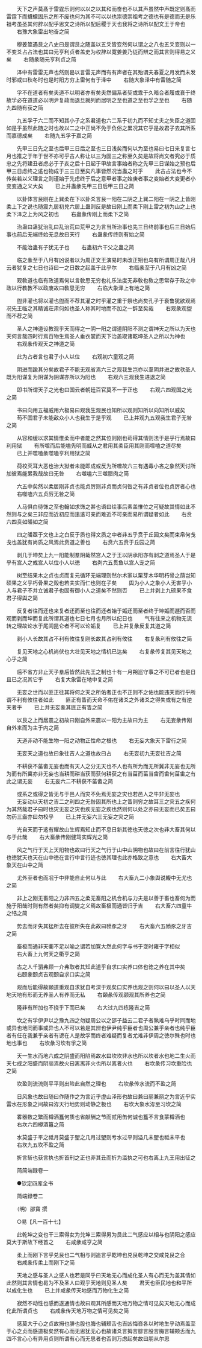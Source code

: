 <!-- { "loadSidebar": true } -->
　　天下之声莫髙于雷霆乐则何以以之以其和而奋也不以其声虽然中声既定则髙而雷霆下而蠛蠓固乐之所不废也何为其不可以以也崇德崇祖考之德也有是德而无是乐祖考虽圣其何辞以配乎思文之诗所以配后稷于天也我将之诗所以配文王于帝也
　　右豫大象雷出地奋之简

　　穆姜筮遇艮之八史曰是谓艮之随盖以五爻皆变然何以谓之之八也五爻变则以一不变爻占占法也其曰元亨利贞者盖史为权辞以寛姜姜乃従而辨之而其言则得易之义矣
　　右随彖随元亨利贞之简

　　泽中有雷雷无声也然则曷以言雷无声而有有声者在其殆谓夫春夏之月发而未发时邪或曰秋冬时也是时阳方穷上雷何有于泽中
　　右随大象泽中有雷随之简

　　孚不在道者有矣夫道不以明者亦有矣夫然偏系者契或乖于久暗合者履或衰于终故孚必在道道必以明尹复政而退旦就列而居明之至也道之至也孚之至也
　　右随九四随有获之简

　　九五孚于六二而不知其小子之系君道也六二系于初九而不知丈夫之失臣之道固如是乎虽然此随之时也故以二之中正尚不免于负俗之累况其它乎是故君子去其所系而嘉德成矣
　　右随九五孚于嘉之简

　　先甲三日先之至也后甲三日后之至也三日浅矣而何以为至也易曰七日来复言七月也推之于年于世不亦可乎古人称让以三为固三之称至久矣是故将尚文者究必于质忠之先将建丑者虑必于子亥之后十日起于甲故言事始者称之先甲三日谋始之预也后甲三日虑终之逺也物成于三三日至矣凡事皆然况当蛊之时乎
　　此古占法也今不传矣若以义理言之则谨始于先虑终于后之意甲者事之始庚者事之变始者大变更者小变变通之义大矣
　　已上并蛊彖先甲三日后甲三日之简

　　以卦体言艮刚在上巽柔在下以卦爻言艮一阳在二阴之上巽二阳在一阴之上皆刚柔上下之说也随震九居初兑六居上蛊则反是故曰刚上而柔下刚上雷之初为山之上也柔下泽之上为风之初也
　　右蛊彖传刚上而柔下之简

　　治蛊曰蛊犹治乱曰乱治荒曰荒甲之为言当所治事也先三日终前事也后三日始后事也前后无端终始无息故曰天行
　　右蛊彖传终则有始之简

　　不能治蛊有子犹无子也
　　右蛊初六干父之蛊之简

　　临之彖至于八月有凶说者以为周正文王演易时未改正朔也乌有所谓周正哉八月云者犹复之七日也诗曰一之日数之起盖于此乎尔
　　右临彖至于八月有凶之简

　　观敎道也临有政道焉何以言敎思无穷也礼乐法度无非敎也敎之思常存于政之中政以行教教不以政废故曰敎思无穷
　　右临大象泽上有地之简

　　盥非灌也将以灌也盥而不荐其灌之时乎灌之重于祭也尚矣孔子于衰鲁犹欲观焉况先王临之其精诚荘肃何如也圣人称其时地而不加之一辞至矣哉
　　右观彖观盥而不荐之简

　　圣人之神道设教观乎天而得之一阴一阳之谓道阴阳不测之谓神天之所以为天也天何言哉四时行焉百物生焉圣人垂衣裳而天下治盖取诸乾坤圣人之所以为神也
　　右观彖传观天之神道之简

　　此为占者言也君子小人以位
　　右观初六童观之简

　　阴进而踰其分矣故君子不能无观省焉六三之观我生岂亦以羣阴并进之故欤圣人既为阳谋复为阴谋为阴谋亦所以为阳也
　　右观六三观我生进退之简

　　即书所谓天子之光也曰国云者朝廷百官莫不一于正也
　　右观六四观国之光之简

　　书曰向用五福威用六极易曰观我生观民也知所以观则知所以向知所以威矣
　　苟不固君子未能敌众小人也我生于是乎观
　　已上并观九五观我生君子无咎之简

　　从容和缓以求其情惟柔而中者能之然其位则刚也苟得其情则法于是乎行焉故曰利用狱
　　有所噬而后能嗑先明而威从之君用其柔臣用其刚而噬嗑之道尽矣
　　已上并噬嗑彖噬嗑亨利用狱之简

　　荷校灭耳大恶也治大狱者未能即成或反为所噬故六三有遇毒小吝之象然天讨所加彼焉能累我哉故曰无咎
　　右噬嗑六三噬腊肉之简

　　六五中矣然以柔居刚非贞也能贞厉则非贞而贞何咎之有非贞者位也贞厉者心也
　　右噬嗑六五贞厉无咎之简

　　人马俱白待饰之至也翰如求饰之甚也语曰绘事后素盖惟位之可疑故其情如此不然则与之矣三非应而近初应而逺逺可亲而难近不可亲而易所谓疑者如此
　　右贲六四贲如皤如之简

　　四之皤亟于文也上之白反于质也得文质之中者非五乎贲于丘园文矣而束帛何戋戋也盖犹有尚质之风焉此贲道之善也
　　右贲六五贲于丘园之简

　　剥几于坤矣上九一阳能制羣阴哉然宫人之于王以阴承阳亦有剥之道焉圣人于是乎有宫人之戒宫人以位小人以徳
　　右剥六五贯鱼以宫人宠之简

　　树至结果木之贞也贞而复元循环无端理则然尔术家以栗芽木华明朽骨之荫岂知硕果之义乎朽骨果之殻也若夫实而仁也则在子矣
　　舆为小人之象小人无害乎小人与君子不并立诚君子也固有御小人之道矣不然则否
　　已上并剥上九硕果不食君子得舆之简

　　反复者往而还也来复者还而至也往而还者始于姤还而至者终于坤姤而遯而否而观而剥而坤而复此所谓其道也七日七月也月所以纪日也
　　气有往来之机物无流转之理故论水于尾闾昆仑者不可以论姤复
　　已上并复彖反复其道之简

　　剥小人长故其占不利有攸往复刚长故其占利有攸往
　　右复彖利有攸往之简

　　复见天地之心机尚伏也大壮见天地之情机已达矣
　　右复彖传复其见天地之心乎之简

　　后不省方非止天子羣后皆然此先王之制也十有一月朔巡守事之不可已者也是日且已之况其它乎
　　右复大象雷在地中复之简

　　无妄之世而以匪正往其将何之天之所佑者正也不正则不之佑也能违天而行乎所谓不利有攸往者如此
　　匪正有眚而天命不佑在诸爻之外诸爻之得失或有之有逆天者乎
　　已上并无妄彖其匪正有眚之简

　　以艮之上而居震之初故曰刚自外来震以一阳为主故曰为主
　　右无妄彖传刚自外来而为主于内之简

　　天道非动不能生物一阳之动物正性命之根也
　　右无妄大象天下雷行之简

　　无妄天之道也故曰象往吉人之道也故曰占
　　右无妄初九无妄往吉之简

　　不耕获不菑畬无妄也而有天人之分无天也不人也有所为而无所冀非无妄也无所为而有所冀亦非无妄也当耕而耕当获而获何耕获之有当菑而菑当畬而畬何菑畬之有此之谓无妄
　　右无妄六二不耕获不菑畬之简

　　或系之或得之皆无与于邑人而灾不免焉无妄之灾也若邑人之牛非无妄也
　　无妄动以天初之吉二之利四之无咎固其所也上之眚则穷之故耳三之灾五之疾何为其然哉君子曰时也灾无妄之灾也疾无妄之疾也然则何以处之亦曰无妄而已矣五曰勿药三盍亦曰勿校乎
　　已上并无妄六三无妄之灾之简

　　光自天而于逺有耀故山生辉焉知止而不息日新其徳也天徳之次也非大畜其何以与于此哉
　　右大畜彖传刚健笃实辉光之简

　　风之气行于天上天阳物也故曰行天之气行于山中山阴物也故曰在前言往行犹山也徳犹天也天在山中徳在言行中言行迹也徳其理也此亦格致之意也
　　右大畜大象天在山中之简

　　尤外至者也而冺于中非能自止何以与此
　　右大畜九二小象舆说輹中无尤也之简

　　非上之刚无畜阳之力非四五之柔无畜阳之机合机与力夫是以善于畜也畜何为而施于阳哉时则有然者矣抑有调燮之义焉故畜极而通皆归于吉
　　右大畜六四童牛之牿之简

　　势去而牙失其猛所去在彼所失在此故曰豮豕之牙
　　右大畜六五豮豕之牙吉之简

　　畜极而通非天衢不足以喻之谓若加寛大然此何字与书于变时雍于字相似
　　右大畜上九何天之衢亨之简

　　古之人千驷弗顾一介弗取者其知此道乎自求口实养口体也徳之养在其中矣
　　右颐彖颐贞吉观颐自求口实之简

　　观而后能得故頥道重观自求犹自考深于观矣口实养也观之则何以曰以圣人以天地天地有形而无养圣人有养而无私
　　右頥彖传观颐观其所养也之简

　　隆非有所加也不挠乎下而已矣
　　右大过九四栋隆吉之简

　　坎之有孚伊尹以之豫九四之勿疑周公以之邵子益云二君子者孰难乌乎时同而地或异也地同而事或异也人不可以若是其辨也伊尹纯乎臣者也周公兼乎亲者也纯乎臣者有任在我兼乎亲者有谤在人是故孚而终者难疑而复者尤难非伊周之徳尔殊也时也地也事也
　　右坎彖习坎有孚之简

　　天一生水而地六成之阴盛而阳陷焉故水曰坎坎非水也所以坎者水也地二生火而天七成之阳盛而阴丽焉故火曰离离非火也所以离者火也
　　右坎彖传习坎重险也之简

　　坎盈则流流则平平则出险此自然之理也
　　右坎彖传水流而不盈之简

　　日风象也故曰随曰作随作之为言近乎虚山泽形也故曰兼曰丽兼丽之为言近乎实雷水在形象之间故曰洊天行地势则动静之极也
　　右坎大象水洊至习坎之简

　　畧器数之繁而樽酒簋何质也省献酬之节而贰用缶何诚也簋不言食蒙樽酒也
　　右坎六四樽酒簋之简

　　水莫盛于平之祗月莫盛于朢之几月过朢则亏水过平则溢几未朢也祗未平也
　　右坎九五坎不盈之简

　　折言斩也获言执也折首刑之正也非其丑而折为滥执之可也右离上九王用出征之

　　简简端録卷一

　　●钦定四库全书

　　简端録卷二

　　（明）邵寳 撰

　　○易【凡一百十七】

　　此乾坤之变也干三索得女为兑坤三索得男为艮此二气感应以相与也阴阳之感应莫大于斯故下经首之
　　右咸彖咸亨之简

　　柔上而刚下言乎兑艮也二气相与则追言乎乾坤也兑艮乾坤之交咸兑艮之合
　　右咸彖传柔上而刚下之简

　　天地之感与圣人之感人也若是同乎曰天地无心而成化圣人有心而无为盖其情如此然则其言情也曷为不及圣人曰观乎天地则见圣人矣
　　君天也臣民地也和平所以成化生也
　　已上并咸彖传天地感而万物化生之简

　　寂然不动性也感而遂通情也故曰观其所感而天地万物之情可见矣天地无心而成化此所谓贞也
　　右咸彖传天地万物之情可见矣之简

　　感莫大于心之贞故拇也腓也股也脢也辅颊舌也吉凶悔吝各以时地生乎动焉盖至于心之贞而感道极矣然有心而无思犹无心也故诸爻言拇言腓言股言脢言辅颊舌而九四不言心心有异用贞则所谓有心而无思者也否则万虑起矣故曰朋从尔思
